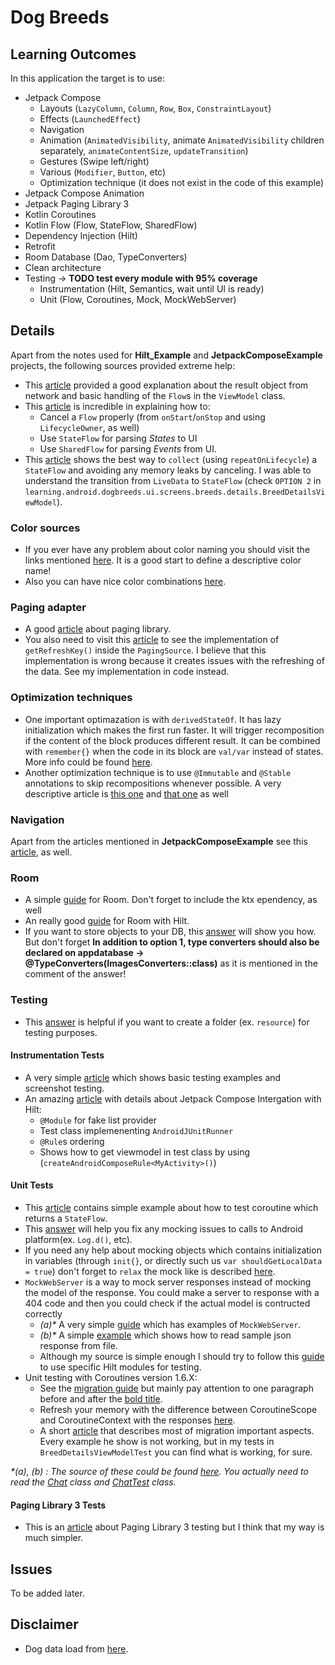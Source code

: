 # Dog Breeds

## Learning Outcomes
In this application the target is to use:
- Jetpack Compose
  - Layouts (`LazyColumn`, `Column`, `Row`, `Box`, `ConstraintLayout`)
  - Effects (`LaunchedEffect`)
  - Navigation
  - Animation (`AnimatedVisibility`, animate `AnimatedVisibility` children separately, `animateContentSize`, `updateTransition`)
  - Gestures (Swipe left/right)
  - Various (`Modifier`, `Button`, etc)
  - Optimization technique (it does not exist in the code of this example)
- Jetpack Compose Animation
- Jetpack Paging Library 3
- Kotlin Coroutines
- Kotlin Flow (Flow, StateFlow, SharedFlow)
- Dependency Injection (Hilt)
- Retrofit
- Room Database (Dao, TypeConverters)
- Clean architecture
- Testing -> **TODO test every module with 95% coverage**
  - Instrumentation (Hilt, Semantics, wait until UI is ready)
  - Unit (Flow, Coroutines, Mock, MockWebServer)

## Details
Apart from the notes used for **Hilt_Example** and **JetpackComposeExample** projects, the following sources provided extreme help:
- This [article](https://www.geeksforgeeks.org/kotlin-flow-in-android-with-example/) provided a good explanation about the result object from network and basic handling of the `Flow`s in the `ViewModel` class.    
- This [article](https://proandroiddev.com/livedata-vs-sharedflow-and-stateflow-in-mvvm-and-mvi-architecture-57aad108816d) is incredible in explaining how to:
  - Cancel a `Flow` properly (from `onStart`/`onStop` and using `LifecycleOwner`, as well)
  - Use `StateFlow` for parsing *States* to UI
  - Use `SharedFlow` for parsing *Events* from UI.
- This [article](https://medium.com/androiddevelopers/migrating-from-livedata-to-kotlins-flow-379292f419fb) shows the best way to `collect` (using `repeatOnLifecycle`) a `StateFlow` and avoiding any memory leaks by canceling. I was able to understand the transition from `LiveData` to `StateFlow` (check `OPTION 2` in `learning.android.dogbreeds.ui.screens.breeds.details.BreedDetailsViewModel`).

### Color sources
- If you ever have any problem about color naming you should visit the links mentioned [here](https://proandroiddev.com/naming-conventions-colors-xml-android-8f89139f1056).
It is a good start to define a descriptive color name!
- Also you can have nice color combinations [here](https://material.io/resources/color/#!/?view.left=0&view.right=0).

### Paging adapter
- A good [article](https://proandroiddev.com/infinite-lists-with-paging-3-in-jetpack-compose-b095533aefe6) about paging library.
- You also need to visit this [article](https://medium.com/simform-engineering/list-view-with-pagination-using-jetpack-compose-e131174eac8e) to see the implementation of `getRefreshKey()` inside the `PagingSource`. I believe that this implementation is wrong because it creates issues with the refreshing of the data. See my implementation in code instead.

### Optimization techniques
- One important optimazation is with `derivedStateOf`. It has lazy initialization which makes the first run faster. It will trigger recomposition if the content of the block produces different result. It can be combined with `remember{}` when the code in its block are `val/var` instead of states. More info could be found [here](https://www.bontouch.com/case/state-and-derived-state-in-compose/).
- Another optimization technique is to use `@Immutable` and `@Stable` annotations to skip recompositions whenever possible. A very descriptive article is [this one](https://blog.shreyaspatil.dev/promise-compose-compiler-and-imply-when-youll-change) and [that one](https://betterprogramming.pub/optimizing-recomposition-in-jetpack-compose-stability-system-f8ec0c92de33) as well

### Navigation
Apart from the articles mentioned in **JetpackComposeExample** see this [article](https://proandroiddev.com/jetpack-compose-navigation-architecture-with-viewmodels-1de467f19e1c), as well.

### Room
- A simple [guide](https://levelup.gitconnected.com/using-room-in-jetpack-compose-d2b6b674d3a5) for Room. Don't forget to include the ktx ependency, as well
- An really good [guide](https://svvashishtha.medium.com/using-room-with-hilt-cb57a1bc32f) for Room with Hilt.
- If you want to store objects to your DB, this [answer](https://stackoverflow.com/a/50452877) will show you how. But don't forget **In addition to option 1, type converters should also be declared on appdatabase -> @TypeConverters(ImagesConverters::class)** as it is mentioned in the comment of the answer!

### Testing
- This [answer](https://stackoverflow.com/a/38345579/1392366) is helpful if you want to create a folder (ex. `resource`) for testing purposes.
#### Instrumentation Tests
- A very simple [article](https://levelup.gitconnected.com/testing-in-compose-d09b59337e4e) which shows basic testing examples and screenshot testing.
- An amazing [article](https://medium.com/nerd-for-tech/writing-an-integration-test-with-jetpack-compose-and-dagger-hilt-8ef888c1a23d) with details about Jetpack Compose Intergation with Hilt:
  - `@Module` for fake list provider
  - Test class implemenenting `AndroidJUnitRunner`
  - `@Rule`s ordering
  - Shows how to get viewmodel in test class by using (`createAndroidComposeRule<MyActivity>()`)

#### Unit Tests
- This [article](https://fabiosanto.medium.com/unit-testing-coroutines-state-flow-c6e6de580027) contains simple example about how to test coroutine which returns a `StateFlow`.
- This [answer](https://stackoverflow.com/a/57958441/1392366) will help you fix any mocking issues to calls to Android platform(ex. `Log.d()`, etc).
- If you need any help about mocking objects which contains initialization in variables (through `init{}`, or directly such us `var shouldGetLocalData = true`) don't forget to `relax` the mock like is described [here](https://stackoverflow.com/questions/61151905/io-mockk-mockkexception-no-answer-found-for-savedstatehandle1-setkey-some).
- `MockWebServer` is a way to mock server responses instead of mocking the model of the response. You could make a server to response with a 404 code and then you could check if the actual model is contructed correctly
  - *(a)\** A very simple [guide](https://medium.com/mobile-app-development-publication/android-mock-server-for-unittest-82f5bbbf0362) which has examples of `MockWebServer`.
  - *(b)\** A simple [example](https://medium.com/mobile-app-development-publication/android-reading-a-text-file-during-test-2815671e8b3b) which shows how to read sample json response from file.
  - Although my source is simple enough I should try to follow this [guide](https://www.bloco.io/blog/mocking-retrofit-api-responses-with-mockwebserver-hilt) to use specific Hilt modules for testing.
- Unit testing with Coroutines version 1.6.X:
  - See the [migration guide](https://github.com/Kotlin/kotlinx.coroutines/blob/master/kotlinx-coroutines-test/MIGRATION.md) but mainly pay attention to one paragraph before and after the [bold title](
https://github.com/Kotlin/kotlinx.coroutines/blob/master/kotlinx-coroutines-test/MIGRATION.md#other-considerations).
  - Refresh your memory with the difference between CoroutineScope and CoroutineContext with the responses [here](https://stackoverflow.com/questions/54416840/kotlin-coroutines-scope-vs-coroutine-context).
  - A short [article](https://medium.com/@ralf.stuckert/testing-coroutines-update-1-6-0-701d53546683) that describes most of migration important aspects. Every example he show is not working, but in my tests in `BreedDetailsViewModelTest` you can find what is working, for sure.

*\*(a), (b) :  The source of these could be found [here](https://github.com/elye/demo_android_mock_web_service). You actually need to read the [Chat](https://github.com/elye/demo_android_mock_web_service/blob/master/app/src/main/java/com/example/mockserverexperiment/Chat.kt) class and [ChatTest](https://github.com/elye/demo_android_mock_web_service/blob/master/app/src/test/java/com/example/mockserverexperiment/ChatTest.kt) class.*

#### Paging Library 3 Tests
- This is an [article](https://medium.com/@mohamed.gamal.elsayed/android-how-to-test-paging-3-pagingsource-433251ade028) about Paging Library 3 testing but I think that my way is much simpler.

## Issues
To be added later.

## Disclaimer
- Dog data load from [here](https://documenter.getpostman.com/view/4016432/the-dog-api/RW81vZ4Z#26bd3f92-dd58-4569-bc13-22fa76396fe8).

